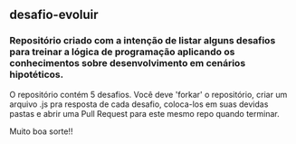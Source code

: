 ## desafio-evoluir
### Repositório criado com a intenção de listar alguns desafios para treinar a lógica de programação aplicando os conhecimentos sobre desenvolvimento em cenários hipotéticos.

O repositório contém 5 desafios. Você deve 'forkar' o repositório, criar um arquivo .js pra resposta de cada desafio, coloca-los em suas devidas pastas e abrir uma Pull Request para este mesmo repo quando terminar.

Muito boa sorte!!